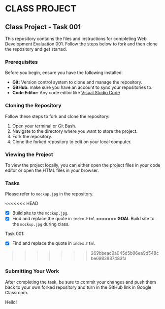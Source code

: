 # CLASS PROJECT

## Class Project - Task 001

This repository contains the files and instructions for completing Web Development Evaluation 001. Follow the steps below to fork and then clone the repository and get started.

### Prerequisites

Before you begin, ensure you have the following installed:

- **Git:** Version control system to clone and manage the repository.
- **GitHub:** make sure you have an account to sync your repositories to.
- **Code Editor:** Any code editor like [Visual Studio Code](https://code.visualstudio.com/)

### Cloning the Repository

Follow these steps to fork and clone the repository:

1. Open your terminal or Git Bash.
2. Navigate to the directory where you want to store the project.
3. Fork the repository.
4. Clone the forked repository to edit on your local computer.

### Viewing the Project

To view the project locally, you can either open the project files in your code editor or open the HTML files in your browser.

### Tasks

Please refer to `mockup.jpg` in the repository.

<<<<<<< HEAD
- [x] Build site to the `mockup.jpg`.
- [x] Find and replace the quote in `index.html`
=======
**GOAL** Build site to the `mockup.jpg` during class.

Task 001:

- [x] Find and replace the quote in `index.html`
>>>>>>> 269bbeac9a045d5b96ea9d548cbe6983887483fa

### Submitting Your Work

After completing the task, be sure to commit your changes and push them back to your own forked repository and turn in the GitHub link in Google Classroom.

Hello!
